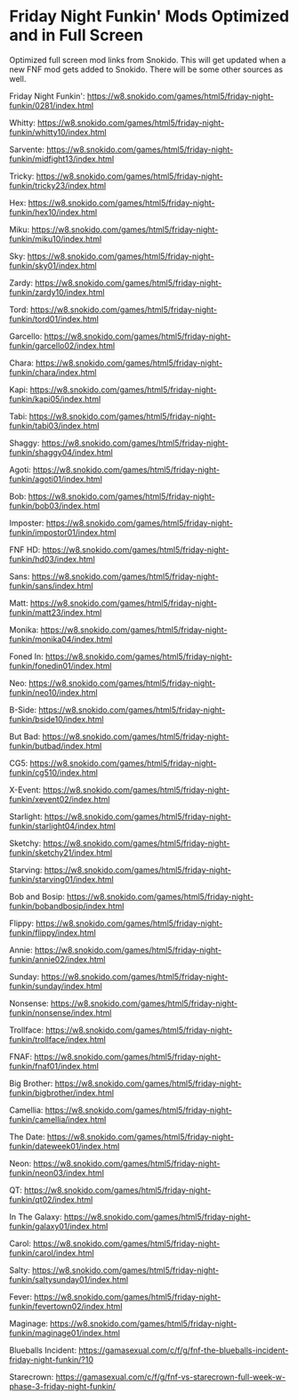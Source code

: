 # Friday Night Funkin' Mods Optimized and in Full Screen
Optimized full screen mod links from Snokido. This will get updated when a new FNF mod gets added to Snokido. There will be some other sources as well.

Friday Night Funkin': https://w8.snokido.com/games/html5/friday-night-funkin/0281/index.html

Whitty: https://w8.snokido.com/games/html5/friday-night-funkin/whitty10/index.html

Sarvente: https://w8.snokido.com/games/html5/friday-night-funkin/midfight13/index.html

Tricky: https://w8.snokido.com/games/html5/friday-night-funkin/tricky23/index.html

Hex: https://w8.snokido.com/games/html5/friday-night-funkin/hex10/index.html

Miku: https://w8.snokido.com/games/html5/friday-night-funkin/miku10/index.html

Sky: https://w8.snokido.com/games/html5/friday-night-funkin/sky01/index.html

Zardy: https://w8.snokido.com/games/html5/friday-night-funkin/zardy10/index.html

Tord: https://w8.snokido.com/games/html5/friday-night-funkin/tord01/index.html

Garcello: https://w8.snokido.com/games/html5/friday-night-funkin/garcello02/index.html

Chara: https://w8.snokido.com/games/html5/friday-night-funkin/chara/index.html

Kapi: https://w8.snokido.com/games/html5/friday-night-funkin/kapi05/index.html

Tabi: https://w8.snokido.com/games/html5/friday-night-funkin/tabi03/index.html

Shaggy: https://w8.snokido.com/games/html5/friday-night-funkin/shaggy04/index.html

Agoti: https://w8.snokido.com/games/html5/friday-night-funkin/agoti01/index.html

Bob: https://w8.snokido.com/games/html5/friday-night-funkin/bob03/index.html

Imposter: https://w8.snokido.com/games/html5/friday-night-funkin/impostor01/index.html

FNF HD: https://w8.snokido.com/games/html5/friday-night-funkin/hd03/index.html

Sans: https://w8.snokido.com/games/html5/friday-night-funkin/sans/index.html

Matt: https://w8.snokido.com/games/html5/friday-night-funkin/matt23/index.html

Monika: https://w8.snokido.com/games/html5/friday-night-funkin/monika04/index.html

Foned In: https://w8.snokido.com/games/html5/friday-night-funkin/fonedin01/index.html

Neo: https://w8.snokido.com/games/html5/friday-night-funkin/neo10/index.html

B-Side: https://w8.snokido.com/games/html5/friday-night-funkin/bside10/index.html

But Bad: https://w8.snokido.com/games/html5/friday-night-funkin/butbad/index.html

CG5: https://w8.snokido.com/games/html5/friday-night-funkin/cg510/index.html

X-Event: https://w8.snokido.com/games/html5/friday-night-funkin/xevent02/index.html

Starlight: https://w8.snokido.com/games/html5/friday-night-funkin/starlight04/index.html

Sketchy: https://w8.snokido.com/games/html5/friday-night-funkin/sketchy21/index.html

Starving: https://w8.snokido.com/games/html5/friday-night-funkin/starving01/index.html  

Bob and Bosip: https://w8.snokido.com/games/html5/friday-night-funkin/bobandbosip/index.html

Flippy: https://w8.snokido.com/games/html5/friday-night-funkin/flippy/index.html

Annie: https://w8.snokido.com/games/html5/friday-night-funkin/annie02/index.html

Sunday: https://w8.snokido.com/games/html5/friday-night-funkin/sunday/index.html

Nonsense: https://w8.snokido.com/games/html5/friday-night-funkin/nonsense/index.html

Trollface: https://w8.snokido.com/games/html5/friday-night-funkin/trollface/index.html

FNAF: https://w8.snokido.com/games/html5/friday-night-funkin/fnaf01/index.html

Big Brother: https://w8.snokido.com/games/html5/friday-night-funkin/bigbrother/index.html

Camellia: https://w8.snokido.com/games/html5/friday-night-funkin/camellia/index.html

The Date: https://w8.snokido.com/games/html5/friday-night-funkin/dateweek01/index.html

Neon: https://w8.snokido.com/games/html5/friday-night-funkin/neon03/index.html

QT: https://w8.snokido.com/games/html5/friday-night-funkin/qt02/index.html

In The Galaxy: https://w8.snokido.com/games/html5/friday-night-funkin/galaxy01/index.html

Carol: https://w8.snokido.com/games/html5/friday-night-funkin/carol/index.html

Salty: https://w8.snokido.com/games/html5/friday-night-funkin/saltysunday01/index.html

Fever: https://w8.snokido.com/games/html5/friday-night-funkin/fevertown02/index.html

Maginage: https://w8.snokido.com/games/html5/friday-night-funkin/maginage01/index.html

Blueballs Incident: https://gamasexual.com/c/f/g/fnf-the-blueballs-incident-friday-night-funkin/?10

Starecrown: https://gamasexual.com/c/f/g/fnf-vs-starecrown-full-week-w-phase-3-friday-night-funkin/
